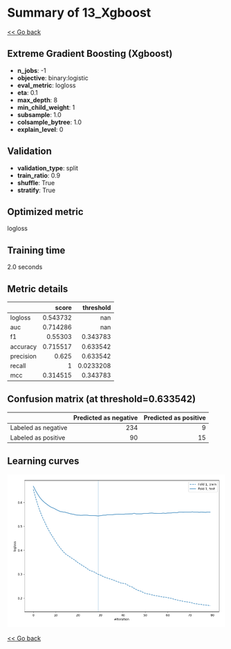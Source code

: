 # Summary of 13_Xgboost

[<< Go back](../README.md)


## Extreme Gradient Boosting (Xgboost)
- **n_jobs**: -1
- **objective**: binary:logistic
- **eval_metric**: logloss
- **eta**: 0.1
- **max_depth**: 8
- **min_child_weight**: 1
- **subsample**: 1.0
- **colsample_bytree**: 1.0
- **explain_level**: 0

## Validation
 - **validation_type**: split
 - **train_ratio**: 0.9
 - **shuffle**: True
 - **stratify**: True

## Optimized metric
logloss

## Training time

2.0 seconds

## Metric details
|           |    score |   threshold |
|:----------|---------:|------------:|
| logloss   | 0.543732 | nan         |
| auc       | 0.714286 | nan         |
| f1        | 0.55303  |   0.343783  |
| accuracy  | 0.715517 |   0.633542  |
| precision | 0.625    |   0.633542  |
| recall    | 1        |   0.0233208 |
| mcc       | 0.314515 |   0.343783  |


## Confusion matrix (at threshold=0.633542)
|                     |   Predicted as negative |   Predicted as positive |
|:--------------------|------------------------:|------------------------:|
| Labeled as negative |                     234 |                       9 |
| Labeled as positive |                      90 |                      15 |

## Learning curves
![Learning curves](learning_curves.png)

[<< Go back](../README.md)
